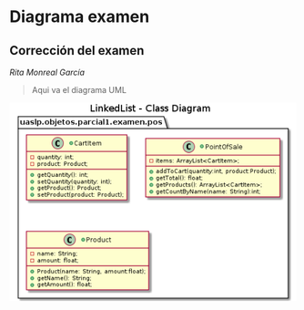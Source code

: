 # Diagrama examen
## Corrección del examen
*Rita Monreal García*
> Aqui va el diagrama UML

![Diagrama](Exam-Diagram.png)